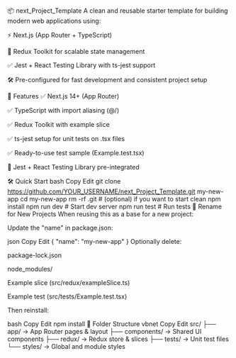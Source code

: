📦 next_Project_Template
A clean and reusable starter template for building modern web applications using:

⚡ Next.js (App Router + TypeScript)

🧠 Redux Toolkit for scalable state management

✅ Jest + React Testing Library with ts-jest support

🛠️ Pre-configured for fast development and consistent project setup

🚀 Features
✅ Next.js 14+ (App Router)

✅ TypeScript with import aliasing (@/)

✅ Redux Toolkit with example slice

✅ ts-jest setup for unit tests on .tsx files

✅ Ready-to-use test sample (Example.test.tsx)

🧪 Jest + React Testing Library pre-integrated

🛠️ Quick Start
bash
Copy
Edit
git clone https://github.com/YOUR_USERNAME/next_Project_Template.git my-new-app
cd my-new-app
rm -rf .git               # (optional) if you want to start clean
npm install
npm run dev               # Start dev server
npm run test              # Run tests
🔁 Rename for New Projects
When reusing this as a base for a new project:

Update the "name" in package.json:

json
Copy
Edit
{
  "name": "my-new-app"
}
Optionally delete:

package-lock.json

node_modules/

Example slice (src/redux/exampleSlice.ts)

Example test (src/tests/Example.test.tsx)

Then reinstall:

bash
Copy
Edit
npm install
🧱 Folder Structure
vbnet
Copy
Edit
src/
├── app/            → App Router pages & layout
├── components/     → Shared UI components
├── redux/          → Redux store & slices
├── tests/          → Unit test files
└── styles/         → Global and module styles
